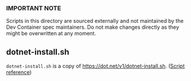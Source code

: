 ### **IMPORTANT NOTE**

Scripts in this directory are sourced externally and not maintained by the Dev Container spec maintainers. Do not make changes directly as they might be overwritten at any moment.

## dotnet-install.sh

`dotnet-install.sh` is a copy of <https://dot.net/v1/dotnet-install.sh>. ([Script reference](https://learn.microsoft.com/en-us/dotnet/core/tools/dotnet-install-script))

